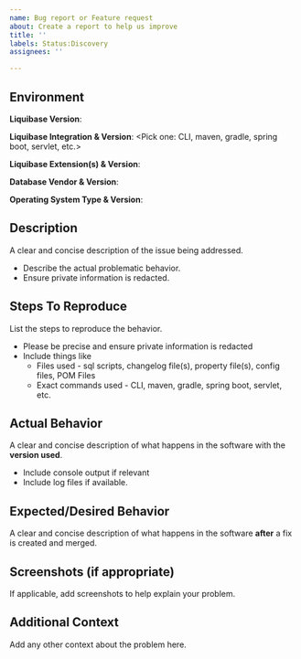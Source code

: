 ```yaml
---
name: Bug report or Feature request
about: Create a report to help us improve
title: ''
labels: Status:Discovery
assignees: ''

---
```


<!--- This environment context section helps us quickly review your issue. 
      Please take a minute to fill-out this information. -->
## Environment

**Liquibase Version**:

**Liquibase Integration & Version**: <Pick one: CLI, maven, gradle, spring boot, servlet, etc.>

**Liquibase Extension(s) & Version**: 

**Database Vendor & Version**:

**Operating System Type & Version**:


## Description

A clear and concise description of the issue being addressed.
- Describe the actual problematic behavior.
- Ensure private information is redacted.

## Steps To Reproduce

List the steps to reproduce the behavior.
- Please be precise and ensure private information is redacted
- Include things like
  - Files used - sql scripts, changelog file(s), property file(s), config files, POM Files
  - Exact commands used - CLI, maven, gradle, spring boot, servlet, etc.

## Actual Behavior
A clear and concise description of what happens in the software with the **version used**.
- Include console output if relevant
- Include log files if available.

## Expected/Desired Behavior
A clear and concise description of what happens in the software **after** a fix is created and merged.

## Screenshots (if appropriate)
If applicable, add screenshots to help explain your problem.

## Additional Context
Add any other context about the problem here.
